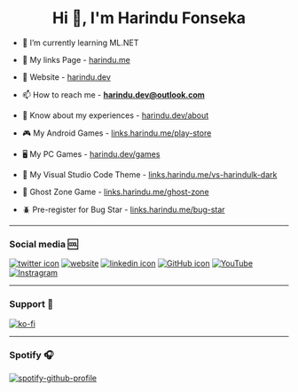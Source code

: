 <h1 align="center">Hi 👋, I'm Harindu Fonseka</h1>

  
- 🌱 I’m currently learning ML.NET

- 🌲 My links Page - [harindu.me](https://harindu.me/)

- 📝 Website - [harindu.dev](https://www.harindu.dev)

- 📫 How to reach me - **harindu.dev@outlook.com**

- 📄 Know about my experiences - [harindu.dev/about](https://www.harindu.dev/About.html)

- 🎮 My Android Games - [links.harindu.me/play-store](https://links.harindu.me/play-store)

- 🖥️ My PC Games - [harindu.dev/games](https://www.harindu.dev/games.html)

- 🎨 My Visual Studio Code Theme - [links.harindu.me/vs-harindulk-dark](https://links.harindu.me/vs-harindulk-dark)

- 👻 Ghost Zone Game - [links.harindu.me/ghost-zone](https://links.harindu.me/ghost-zone)

- 🪲 Pre-register for Bug Star - [links.harindu.me/bug-star](https://links.harindu.me/bug-star)


----
### Social media 🆒
[![twitter icon][1.1]][1]
[![website][2.1]][2]
[![linkedin icon][3.1]][3]
[![GitHub icon][4.1]][4]
[![YouTube][5.1]][5]
[![Instragram][6.1]][6]

----
### Support 🥰
[![ko-fi](https://ko-fi.com/img/githubbutton_sm.svg)](https://ko-fi.com/O4O66WFU8)

----
### Spotify 🎧  
[![spotify-github-profile](https://spotify-github-profile.vercel.app/api/view?uid=pbxz0cm96meuqlbvr4r83e71q&cover_image=true&theme=natemoo-re&bar_color=53b14f&bar_color_cover=false)](https://spotify-github-profile.vercel.app/api/view?uid=pbxz0cm96meuqlbvr4r83e71q&redirect=true)

[1.1]: https://img.icons8.com/doodle/50/000000/twitter-circled.png (Twitter)
[2.1]: https://img.icons8.com/dusk/50/000000/domain.png (Website)
[3.1]: https://img.icons8.com/doodle/50/000000/linkedin-circled.png (Linkedin)
[4.1]: https://img.icons8.com/doodle/50/000000/github--v1.png (GitHub)
[5.1]: https://img.icons8.com/doodle/50/000000/youtube-play--v1.png (YouTube)
[6.1]: https://img.icons8.com/doodle/45/000000/instagram-new.png (Instragram)

[1]: http://www.twitter.com/Harindu_Fonseka
[2]: http://www.harindu.dev
[3]: https://www.linkedin.com/in/harindulk/
[4]: https://github.com/Harindulk
[5]: https://www.youtube.com/channel/UCRyQGxzCgFb5wmsp1XAlWpQ
[6]: https://www.instagram.com/harindulk/
